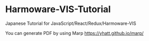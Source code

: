 # Harmoware-VIS-Tutorial
Japanese Tutorial for JavaScript/React/Redux/Harmoware-VIS

You can generate PDF by using Marp https://yhatt.github.io/marp/
